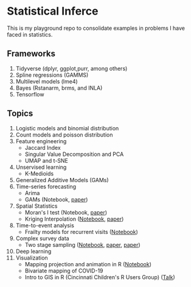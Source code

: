 # Statistical Inferce

This is my playground repo to consolidate examples in problems I have faced in statistics.

## Frameworks

1.  Tidyverse (dplyr, ggplot,purr, among others)
2.  Spline regressions (GAMMS)
3.  Multilevel models (lme4)
4.  Bayes (Rstanarm, brms, and INLA)
5.  Tensorflow

## Topics

1.  Logistic models and binomial distribution
2.  Count models and poisson distribution
3.  Feature engineering
    -   Jaccard Index
    -   Singular Value Decomposition and PCA
    -   UMAP and t-SNE
4.  Unservised learning
    -   K-Medioids
5.  Generalized Additive Models (GAMs)
6.  Time-series forecasting
    -   Arima
    -   GAMs (Notebook, [paper](https://doi.org/10.1016/j.jaip.2023.04.007))
7.  Spatial Statistics
    -   Moran's I test (Notebook, [paper](https://doi.org/10.3390/ijerph18084021))
    -   Kriging Interpolation ([Notebook](https://github.com/maurosc3ner/twostagesampling_playground/blob/main/unit3/03-kriging-bivariate.md), [paper](https://doi.org/10.1016/j.jmh.2021.100038))
8.  Time-to-event analysis
    -   Frailty models for recurrent visits ([Notebook](https://maurosc3ner.github.io/bayesian.survival.github.io/))
9.  Complex survey data
    -   Two stage sampling ([Notebook](https://github.com/maurosc3ner/twostagesampling_playground/tree/main), [paper](https://doi.org/10.1016/j.jmh.2021.100038), [paper](https://doi.org/10.1038/s41598-021-91198-z))
10. Deep learning
11. Visualization
    -   Mapping projection and animation in R ([Notebook](https://github.com/maurosc3ner/uspm25_2000_2018))
    -   Bivariate mapping of COVID-19
    -   Intro to GIS in R (Cincinnati Children's R Users Group) ([Talk](https://github.com/CCHMC-RUG/intro2GIS_R_CCHMCDec2022))
